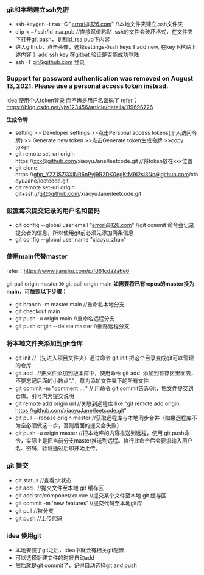 ### git和本地建立ssh免密
- ssh-keygen -t rsa -C "errorl@126.com" //本地文件夹建立.ssh文件夹
- clip < ~/.ssh/id_rsa.pub //直接赋值粘贴 .ssh的文件会破坏格式，在文件夹下打开git bash，复制id_rsa.pub下内容
- 进入github，点击头像，选择settings-》ssh keys 》 add new, 在key下粘贴上述内容 》add ssh key
在gitbat 验证是否能成功登陆 
- ssh -T git@github.com 登录
     
### Support for password authentication was removed on August 13, 2021. Please use a personal access token instead.
idea 使用个人token登录 而不再是用户名密码了
refer：https://blog.csdn.net/yjw123456/article/details/119696726

**生成令牌**
- setting >> Developer settings >>点击Personal access tokens(个人访问令牌) >> Generate new token >>点击Generate token生成令牌 >>copy token
- git remote set-url origin https://xxx@github.com/xiaoyuJane/leetcode.git //将token放在xxx位置
- git clone https://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@github.com/xiaoyuJane/leetcode.git
- git remote set-url origin git+ssh://git@github.com/xiaoyuJane/leetcode.git
     
      
     
### 设置每次提交记录的用户名和密码
 - git config --global user.email "errorl@126.com"  //git commit 命令会记录提交者的信息，所以使用git前必须先添加两条信息
 - git config --global user.name "xiaoyu_zhan"
      
     
      
### 使用main代替master
refer：https://www.jianshu.com/p/fd61cda2a6e6

git pull origin master 》》 git pull origin main
**如需要将已有repos的master换为main，可依照以下步骤：**
- git branch -m master main //重命名本地分支
- git checkout main
- git push -u origin main //重命名远程分支
- git push origin --delete master //删除远程分支
          
     
### 将本地文件夹添加到git仓库
- git init //（先进入项目文件夹）通过命令 git init 把这个目录变成git可以管理的仓库
- git add . //把文件添加到版本库中，使用命令 git add .添加到暂存区里面去，不要忘记后面的小数点“.”，意为添加文件夹下的所有文件
- git commit -m "comment ...."  // 用命令 git commit告诉Git，把文件提交到仓库。引号内为提交说明
- git remote add origin url //关联到远程库
     like "git remote add origin https://github.com/xiaoyuJane/leetcode.git"
- git pull --rebase origin master //获取远程库与本地同步合并（如果远程库不为空必须做这一步，否则后面的提交会失败）
- git push -u origin master //把本地库的内容推送到远程，使用 git push命令，实际上是把当前分支master推送到远程。执行此命令后会要求输入用户名、密码，验证通过后即开始上传。
  
  
### git 提交
- git status //查看git状态
- git add . //提交文件至本地 git 缓存区
- git add src/componet/xx.vue  //提交某个文件至本地 git 缓存区
- git commit -m 'new features' //提交代码至本地git库
- git pull //拉分支
- git push  //上传代码
     
### idea 使用git
- 本地安装了git之后，idea中就会有相关git配置
- 可以选择新建文件的时候自动add
- 然后就是git commit了，记得自动选择git and push
